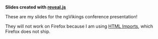 **Slides created with [reveal.js](https://github.com/hakimel/reveal.js)**

These are my slides for the ngVikings conference presentation!

They will not work on Firefox because I am using [HTML Imports](https://developer.mozilla.org/en-US/docs/Web/Web_Components/HTML_Imports),
which Firefox does not ship.